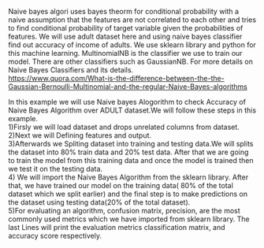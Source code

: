 Naive bayes algori uses bayes theorm for conditional probability with a naive assumption that the features are not correlated to each other and tries to find conditional probability of target variable given the probabilities of features. We will use adult dataset here and using naive bayes classifier find out accuracy of income of adults. We use sklearn library and python for this machine learning. MultinomialNB is the classifier we use to train our model. There are other classifiers such as GaussianNB.
For more details on Naive Bayes Classifiers and its details.\
 https://www.quora.com/What-is-the-difference-between-the-the-Gaussian-Bernoulli-Multinomial-and-the-regular-Naive-Bayes-algorithms

 In this example we will use Naive bayes Alogorithm to check Accuracy of Naive Bayes Algorithm over ADULT dataset.We will follow these steps in this example.\
1)Firsly we will load dataset and drops unrelated columns from dataset. <br />
2)Next we will Defining features and output.<br />
3)Afterwards we Spliting dataset into training and testing data.We will splits the dataset into 80% train data and 20% test data. After that we are going to train the model from this training data and once the model is trained then we test it on the testing data.<br />
4) We will import the Naive Bayes Algorithm from the sklearn library. After that, we have trained our model on the training data( 80% of the total dataset which we split earlier) and the final step is to make predictions on the dataset using testing data(20% of the total dataset).<br />
5)For evaluating an algorithm, confusion matrix, precision, are the most commonly used metrics which we have imported from sklearn library. The last Lines will print the evaluation metrics classification matrix, and accuracy score respectively.<br />
